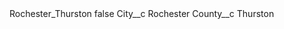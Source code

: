 <?xml version="1.0" encoding="UTF-8"?>
<CustomMetadata xmlns="http://soap.sforce.com/2006/04/metadata" xmlns:xsi="http://www.w3.org/2001/XMLSchema-instance" xmlns:xsd="http://www.w3.org/2001/XMLSchema">
    <label>Rochester_Thurston</label>
    <protected>false</protected>
    <values>
        <field>City__c</field>
        <value xsi:type="xsd:string">Rochester</value>
    </values>
    <values>
        <field>County__c</field>
        <value xsi:type="xsd:string">Thurston</value>
    </values>
</CustomMetadata>
